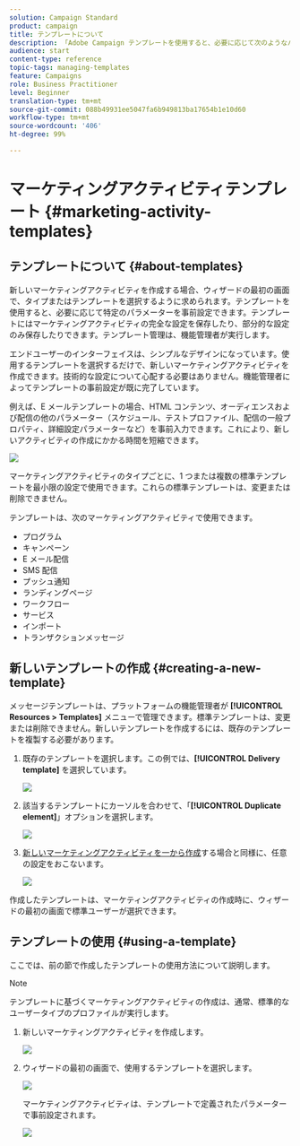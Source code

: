 ```yaml
---
solution: Campaign Standard
product: campaign
title: テンプレートについて
description: 「Adobe Campaign テンプレートを使用すると、必要に応じて次のようなパラメーターを事前設定できます。テンプレートには、マーケティングアクティビティの完全な設定または部分的な設定を含めることができ、技術に精通していないエンドユーザーでも Adobe Campaign を容易に利用できるようにします」
audience: start
content-type: reference
topic-tags: managing-templates
feature: Campaigns
role: Business Practitioner
level: Beginner
translation-type: tm+mt
source-git-commit: 088b49931ee5047fa6b949813ba17654b1e10d60
workflow-type: tm+mt
source-wordcount: '406'
ht-degree: 99%

---
```



# マーケティングアクティビティテンプレート {#marketing-activity-templates}

## テンプレートについて {#about-templates}

新しいマーケティングアクティビティを作成する場合、ウィザードの最初の画面で、タイプまたはテンプレートを選択するように求められます。テンプレートを使用すると、必要に応じて特定のパラメーターを事前設定できます。テンプレートにはマーケティングアクティビティの完全な設定を保存したり、部分的な設定のみ保存したりできます。テンプレート管理は、機能管理者が実行します。

エンドユーザーのインターフェイスは、シンプルなデザインになっています。使用するテンプレートを選択するだけで、新しいマーケティングアクティビティを作成できます。技術的な設定について心配する必要はありません。機能管理者によってテンプレートの事前設定が既に完了しています。

例えば、E メールテンプレートの場合、HTML コンテンツ、オーディエンスおよび配信の他のパラメーター（スケジュール、テストプロファイル、配信の一般プロパティ、詳細設定パラメーターなど）を事前入力できます。これにより、新しいアクティビティの作成にかかる時間を短縮できます。

![](assets/template_1.png)

マーケティングアクティビティのタイプごとに、1 つまたは複数の標準テンプレートを最小限の設定で使用できます。これらの標準テンプレートは、変更または削除できません。

テンプレートは、次のマーケティングアクティビティで使用できます。

* プログラム
* キャンペーン
* E メール配信
* SMS 配信
* プッシュ通知
* ランディングページ
* ワークフロー
* サービス
* インポート
* トランザクションメッセージ

## 新しいテンプレートの作成 {#creating-a-new-template}

メッセージテンプレートは、プラットフォームの機能管理者が **[!UICONTROL Resources > Templates]** メニューで管理できます。標準テンプレートは、変更または削除できません。新しいテンプレートを作成するには、既存のテンプレートを複製する必要があります。

1. 既存のテンプレートを選択します。この例では、**[!UICONTROL Delivery template]** を選択しています。

   ![](assets/template_2.png)

1. 該当するテンプレートにカーソルを合わせて、「**[!UICONTROL Duplicate element]**」オプションを選択します。

   ![](assets/template_3.png)

1. [新しいマーケティングアクティビティを一から作成](../../start/using/marketing-activities.md#creating-a-marketing-activity)する場合と同様に、任意の設定をおこないます。

   ![](assets/template_4.png)

作成したテンプレートは、マーケティングアクティビティの作成時に、ウィザードの最初の画面で標準ユーザーが選択できます。

## テンプレートの使用 {#using-a-template}

ここでは、前の節で作成したテンプレートの使用方法について説明します。

>[!NOTE]
>
>テンプレートに基づくマーケティングアクティビティの作成は、通常、標準的なユーザータイプのプロファイルが実行します。

1. 新しいマーケティングアクティビティを作成します。

   ![](assets/template_5.png)

1. ウィザードの最初の画面で、使用するテンプレートを選択します。

   ![](assets/template_6.png)

   マーケティングアクティビティは、テンプレートで定義されたパラメーターで事前設定されます。

   ![](assets/template_7.png)
